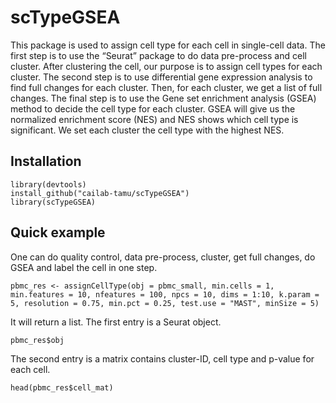 # scTypeGSEA

This package is used to assign cell type for each cell in single-cell data. The first step is to use the “Seurat” package to do data pre-process and cell cluster. After clustering the cell, our purpose is to assign cell types for each cluster. The second step is to use differential gene expression analysis to find full changes for each cluster. Then, for each cluster, we get a list of full changes. The final step is to use the Gene set enrichment analysis (GSEA) method to decide the cell type for each cluster. GSEA will give us the normalized enrichment score (NES) and NES shows which cell type is significant. We set each cluster the cell type with the highest NES.

## Installation

```{r}
library(devtools)
install_github("cailab-tamu/scTypeGSEA")
library(scTypeGSEA)
```

## Quick example

One can do quality control, data pre-process, cluster, get full changes, do GSEA and label the cell in one step.
```{r}
pbmc_res <- assignCellType(obj = pbmc_small, min.cells = 1, min.features = 10, nfeatures = 100, npcs = 10, dims = 1:10, k.param = 5, resolution = 0.75, min.pct = 0.25, test.use = "MAST", minSize = 5)
```

It will return a list. The first entry is a Seurat object.
```{r}
pbmc_res$obj
```

The second entry is a matrix contains cluster-ID, cell type and p-value for each cell.
```{r}
head(pbmc_res$cell_mat)
```





